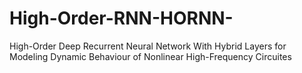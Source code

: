 # High-Order-RNN-HORNN-
High-Order Deep Recurrent Neural Network With Hybrid Layers for Modeling Dynamic Behaviour of Nonlinear High-Frequency Circuites
